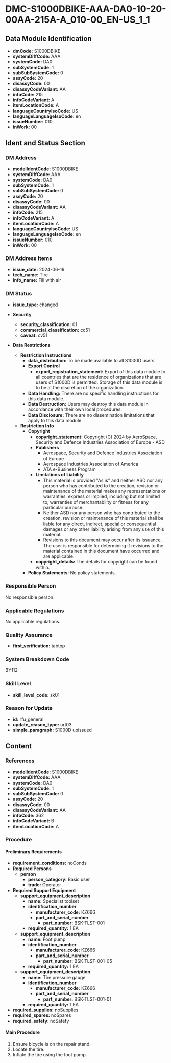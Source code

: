 # DMC-S1000DBIKE-AAA-DA0-10-20-00AA-215A-A_010-00_EN-US_1_1

## Data Module Identification

*   **dmCode:** S1000DBIKE
*   **systemDiffCode:** AAA
*   **systemCode:** DA0
*   **subSystemCode:** 1
*   **subSubSystemCode:** 0
*   **assyCode:** 20
*   **disassyCode:** 00
*   **disassyCodeVariant:** AA
*   **infoCode:** 215
*   **infoCodeVariant:** A
*   **itemLocationCode:** A
*   **languageCountryIsoCode:** US
*   **languageLanguageIsoCode:** en
*   **issueNumber:** 010
*   **inWork:** 00

## Ident and Status Section

### DM Address

*   **modelIdentCode:** S1000DBIKE
*   **systemDiffCode:** AAA
*   **systemCode:** DA0
*   **subSystemCode:** 1
*   **subSubSystemCode:** 0
*   **assyCode:** 20
*   **disassyCode:** 00
*   **disassyCodeVariant:** AA
*   **infoCode:** 215
*   **infoCodeVariant:** A
*   **itemLocationCode:** A
*   **languageCountryIsoCode:** US
*   **languageLanguageIsoCode:** en
*   **issueNumber:** 010
*   **inWork:** 00

### DM Address Items

*   **issue_date:** 2024-06-19
*   **tech_name:** Tire
*   **info_name:** Fill with air

### DM Status

*   **issue_type:** changed

*   **Security**
    *   **security_classification:** 01
    *   **commercial_classification:** cc51
    *   **caveat:** cv51

*   **Data Restrictions**
    *   **Restriction Instructions**
        *   **data_distribution:** To be made available to all S1000D users.
        *   **Export Control**
            *   **export_registration_statement:** Export of this data module to all countries that are the residence of organizations that are users of S1000D is permitted. Storage of this data module is to be at the discretion of the organization.
        *   **Data Handling:** There are no specific handling instructions for this data module.
        *   **Data Destruction:** Users may destroy this data module in accordance with their own local procedures.
        *   **Data Disclosure:** There are no dissemination limitations that apply to this data module.
    *   **Restriction Info**
        *   **Copyright**
            *   **copyright_statement:** Copyright (C) 2024 by AeroSpace, Security and Defence Industries Association of Europe - ASD
            *   **Publishers**
                *   Aerospace, Security and Defence Industries Association of Europe
                *   Aerospace Industries Association of America
                *   ATA e-Business Program
            *   **Limitations of Liability**
                *   This material is provided "As is" and neither ASD nor any person who has contributed to the creation, revision or maintenance of the material makes any representations or warranties, express or implied, including but not limited to, warranties of merchantability or fitness for any particular purpose.
                *   Neither ASD nor any person who has contributed to the creation, revision or maintenance of this material shall be liable for any direct, indirect, special or consequential damages or any other liability arising from any use of this material.
                *   Revisions to this document may occur after its issuance. The user is responsible for determining if revisions to the material contained in this document have occurred and are applicable.
            *   **copyright_details:** The details for copyright can be found within.
        *   **Policy Statements:** No policy statements.

### Responsible Person

No responsible person.

### Applicable Regulations

No applicable regulations.

### Quality Assurance

*   **first_verification:** tabtop

### System Breakdown Code

BY112

### Skill Level

*   **skill_level_code:** sk01

### Reason for Update

*   **id:** rfu_general
*   **update_reason_type:** urt03
*   **simple_paragraph:** S1000D upissued

## Content

### References

*   **modelIdentCode:** S1000DBIKE
*   **systemDiffCode:** AAA
*   **systemCode:** DA0
*   **subSystemCode:** 1
*   **subSubSystemCode:** 0
*   **assyCode:** 20
*   **disassyCode:** 00
*   **disassyCodeVariant:** AA
*   **infoCode:** 362
*   **infoCodeVariant:** B
*   **itemLocationCode:** A

### Procedure

#### Preliminary Requirements

*   **requirement_conditions:** noConds
*   **Required Persons**
    *   **person**
        *   **person_category:** Basic user
        *   **trade:** Operator
*   **Required Support Equipment**
    *   **support_equipment_description**
        *   **name:** Specialist toolset
        *   **identification_number**
            *   **manufacturer_code:** KZ666
            *   **part_and_serial_number**
                *   **part_number:** BSK-TLST-001
        *   **required_quantity:** 1 EA
    *   **support_equipment_description**
        *   **name:** Foot pump
        *   **identification_number**
            *   **manufacturer_code:** KZ666
            *   **part_and_serial_number**
                *   **part_number:** BSK-TLST-001-05
        *   **required_quantity:** 1 EA
    *   **support_equipment_description**
        *   **name:** Tire pressure gauge
        *   **identification_number**
            *   **manufacturer_code:** KZ666
            *   **part_and_serial_number**
                *   **part_number:** BSK-TLST-001-01
        *   **required_quantity:** 1 EA
*   **required_supplies:** noSupplies
*   **required_spares:** noSpares
*   **required_safety:** noSafety

#### Main Procedure

1.  Ensure bicycle is on the repair stand.
2.  Locate the tire.
3.  Inflate the tire using the foot pump.